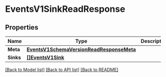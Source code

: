 # EventsV1SinkReadResponse

## Properties

Name | Type | Description | Notes
------------ | ------------- | ------------- | -------------
**Meta** | [**EventsV1SchemaVersionReadResponseMeta**](events_v1_schema_versionReadResponse_meta.md) |  | [optional] 
**Sinks** | [**[]EventsV1Sink**](events.v1.sink.md) |  | [optional] 

[[Back to Model list]](../README.md#documentation-for-models) [[Back to API list]](../README.md#documentation-for-api-endpoints) [[Back to README]](../README.md)


